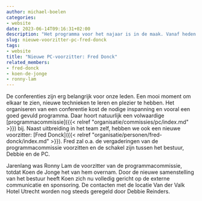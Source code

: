 ```yaml
---
author: michael-boelen
categories:
- website
date: 2023-06-14T09:16:31+02:00
description: "Het programma voor het najaar is in de maak. Vanaf heden zal de programmacommissie geleid worden door Fred Donck."
slug: nieuwe-voorzitter-pc-fred-donck
tags:
- website
title: "Nieuwe PC-voorzitter: Fred Donck"
related_members:
- fred-donck
- koen-de-jonge
- ronny-lam
---
```


De conferenties zijn erg belangrijk voor onze leden. Een mooi moment om elkaar te zien, nieuwe technieken te leren en plezier te hebben. Het organiseren van een conferentie kost de nodige inspanning en vooral een goed gevuld programma. Daar hoort natuurlijk een volwaardige [programmacommissie]({{< relref "organisatie/commissies/pc/index.md" >}}) bij. Naast uitbreiding in het team zelf, hebben we ook een nieuwe voorzitter: [Fred Donck]({{< relref "organisatie/personen/fred-donck/index.md" >}}). Fred zal o.a. de vergaderingen van de programmacommissie voorzitten en de schakel zijn tussen het bestuur, Debbie en de PC.

Jarenlang was Ronny Lam de voorzitter van de programmacommissie, totdat Koen de Jonge het van hem overnam. Door de nieuwe samenstelling van het bestuur heeft Koen zich nu volledig gericht op de externe communicatie en sponsoring. De contacten met de locatie Van der Valk Hotel Utrecht worden nog steeds geregeld door Debbie Reinders.
